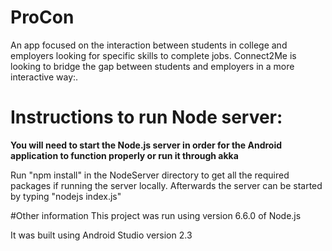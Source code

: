 # ProCon

An app focused on the interaction between students in college and employers looking for specific skills to complete jobs. Connect2Me is looking to bridge the gap between students and employers in a more interactive way:.

# Instructions to run Node server:
  **You will need to start the Node.js server in order for the Android application to function properly or run it through akka**
  
  Run "npm install" in the NodeServer directory to get all the required packages if running the server locally.
  Afterwards the server can be started by typing "nodejs index.js"

#Other information
 This project was run using version 6.6.0 of Node.js
 
 It was built using Android Studio version 2.3
